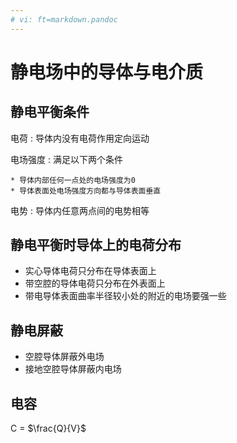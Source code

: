 ```yaml
---
# vi: ft=markdown.pandoc
---
```


# 静电场中的导体与电介质

## 静电平衡条件

电荷
: 导体内没有电荷作用定向运动

电场强度
: 满足以下两个条件

    * 导体内部任何一点处的电场强度为0
    * 导体表面处电场强度方向都与导体表面垂直

电势
: 导体内任意两点间的电势相等

## 静电平衡时导体上的电荷分布

* 实心导体电荷只分布在导体表面上
* 带空腔的导体电荷只分布在外表面上
* 带电导体表面曲率半径较小处的附近的电场要强一些

## 静电屏蔽

* 空腔导体屏蔽外电场
* 接地空腔导体屏蔽内电场

## 电容

C = $\frac{Q}{V}$
